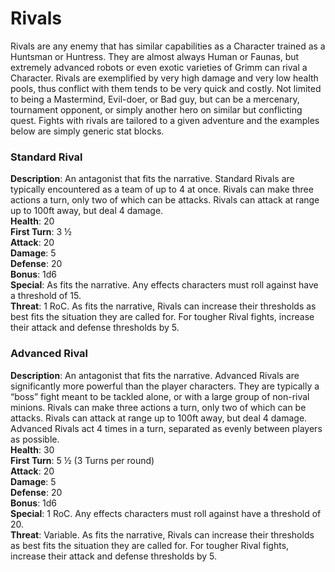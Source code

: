 # Rivals

Rivals are any enemy that has similar capabilities as a Character trained as a Huntsman or Huntress. They are almost always Human or Faunas, but extremely advanced robots or even exotic varieties of Grimm can rival a Character. Rivals are exemplified by very high damage and very low health pools, thus conflict with them tends to be very quick and costly. Not limited to being a Mastermind, Evil-doer, or Bad guy, but can be a mercenary, tournament opponent, or simply another hero on similar but conflicting quest. Fights with rivals are tailored to a given adventure and the examples below are simply generic stat blocks.

### Standard Rival
**Description**: An antagonist that fits the narrative. Standard Rivals are typically encountered as a team of up to 4 at once. Rivals can make three actions a turn, only two of which can be attacks. Rivals can attack at range up to 100ft away, but deal 4 damage.  
**Health**: 20  
**First Turn**: 3 ½  
**Attack**: 20  
**Damage**: 5  
**Defense**: 20  
**Bonus**: 1d6  
**Special**: As fits the narrative. Any effects characters must roll against have a threshold of 15.  
**Threat**: 1 RoC. As fits the narrative, Rivals can increase their thresholds as best fits the situation they are called for. For tougher Rival fights, increase their attack and defense thresholds by 5.

### Advanced Rival
**Description**: An antagonist that fits the narrative. Advanced Rivals are significantly more powerful than the player characters. They are typically a “boss” fight meant to be tackled alone, or with a large group of non-rival minions. Rivals can make three actions a turn, only two of which can be attacks. Rivals can attack at range up to 100ft away, but deal 4 damage. Advanced Rivals act 4 times in a turn, separated as evenly between players as possible.  
**Health**: 30  
**First Turn**: 5 ½ (3 Turns per round)  
**Attack**: 20  
**Damage**: 5  
**Defense**: 20  
**Bonus**: 1d6  
**Special**: 1 RoC. Any effects characters must roll against have a threshold of 20.  
**Threat**: Variable. As fits the narrative, Rivals can increase their thresholds as best fits the situation they are called for. For tougher Rival fights, increase their attack and defense thresholds by 5.
